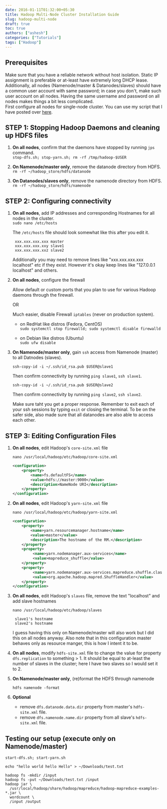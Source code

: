```yaml
---
date: 2016-01-11T01:32:00+05:30
title: Hadoop Multi-Node Cluster Installation Guide
slug: hadoop-multi-node
draft: true
toc: true
authors: ["ashesh"]
categories: ["Tutorials"]
tags: ["Hadoop"]
---
```


## Prerequisites

Make sure that you have a reliable network without host isolation. Static IP assignment is preferable or at-least have extremely long DHCP lease. Additionally, all nodes (Namenode/master & Datanodes/slaves) should have a common user account with same password; in case you don't, make such user account on all nodes. Having the same username and password on all nodes makes things a bit less complicated.  
First configure all nodes for single-node cluster. You can use my script that I have posted over [here](https://github.com/user501254/BD_STTP_2016/blob/master/InstallHadoop.sh).

## STEP 1: Stopping Hadoop Daemons and cleaning up HDFS files 

1. **On all nodes**, confirm that the daemons have stopped by running `jps` command.  
    `stop-dfs.sh; stop-yarn.sh; rm -rf /tmp/hadoop-$USER`

2. **On Namenode/master only**, remove the datanode directory from HDFS.  
  `rm -rf ~/hadoop_store/hdfs/datanode`

3. **On Datanodes/slaves only**, remove the namenode directory from HDFS.  
   `rm -rf ~/hadoop_store/hdfs/namenode`


## STEP 2: Configuring connectivity

1. **On all nodes**, add IP addresses and corresponding Hostnames for all nodes in the cluster.  
    `sudo nano /etc/hosts`

    The `/etc/hosts` file should look somewhat like this after you edit it.

        xxx.xxx.xxx.xxx master
        xxx.xxx.xxx.xxy slave1
        xxx.xxx.xxx.xxz slave2

    Additionally you may need to remove lines like 
    "xxx.xxx.xxx.xxx localhost" etc if they exist.
    However it's okay keep lines like "127.0.0.1 localhost" and others.

2. **On all nodes**, configure the firewall

    Allow default or custom ports that you plan to use for various Hadoop daemons through the firewall.

    OR 

    Much easier, disable Firewall `iptables` (never on production system).

    - on RedHat like distros (Fedora, CentOS)  
      `sudo systemctl stop firewalld; sudo systemctl disable firewalld`

    - on Debian like distros (Ubuntu)  
       `sudo ufw disable`

3. **On Namenode/master only**, gain `ssh` access from Namenode (master) to all Datnodes (slaves).

    `ssh-copy-id -i ~/.ssh/id_rsa.pub $USER@slave1`
    
    Then confirm connectivity by running `ping slave1`, `ssh slave1`.
    
    `ssh-copy-id -i ~/.ssh/id_rsa.pub $USER@slave2`
    
    Then confirm connectivity by running `ping slave2`, `ssh slave2`.
    
    Make sure taht you get a proper response. 
    Remember to exit each of your ssh sessions by typing `exit` or closing the terminal. 
    To be on the safer side, also made sure that all datanodes are also able to access each other.


## STEP 3: Editing Configuration Files

1. **On all nodes**, edit Hadoop's `core-site.xml` file

    `nano /usr/local/hadoop/etc/hadoop/core-site.xml`

    ```xml
    <configuration>
        <property>
            <name>fs.defaultFS</name>
            <value>hdfs://master:9000</value>
            <description>NameNode URI</description>
        </property>
    </configuration>
    ```

2. **On all nodes**, edit Hadoop's `yarn-site.xml` file

    `nano /usr/local/hadoop/etc/hadoop/yarn-site.xml `

    ```xml
    <configuration>
        <property>
            <name>yarn.resourcemanager.hostname</name>
            <value>master</value>
            <description>The hostname of the RM.</description>
        </property>
        <property>
             <name>yarn.nodemanager.aux-services</name>
             <value>mapreduce_shuffle</value>
        </property>
        <property>
             <name>yarn.nodemanager.aux-services.mapreduce.shuffle.class</name>
             <value>org.apache.hadoop.mapred.ShuffleHandler</value>
        </property>
    </configuration>
    ```

7. **On all nodes**, edit Hadoop's `slaves` file, remove the text "localhost" and add slave hostnames

    `nano /usr/local/hadoop/etc/hadoop/slaves`

        slave1's hostname
        slave2's hostname

    I guess having this only on Namenode/master will also work but I did this on all nodes anyway.
    Also note that in this configuration master behaves only as resource manger, this is how I intent it to be.

8. **On all nodes**, modify `hdfs-site.xml` file to change the value for property `dfs.replication` to something > 1. It should be equal to at-least the number of slaves in the cluster; here I have two slaves so I would set it to 2.

9. **On Namenode/master only**, (re)format the HDFS through namenode

    `hdfs namenode -format`

10. **Optional**
    - remove `dfs.datanode.data.dir` property from master's `hdfs-site.xml` file.
    - remove `dfs.namenode.name.dir` property from all slave's `hdfs-site.xml` file.


## Testing our setup (execute only on Namenode/master)

    start-dfs.sh; start-yarn.sh

    echo "hello world hello Hello" > ~/Downloads/test.txt

    hadoop fs -mkdir /input
    hadoop fs -put ~/Downloads/test.txt /input
    hadoop jar \
      /usr/local/hadoop/share/hadoop/mapreduce/hadoop-mapreduce-examples-*.jar \
      wordcount \
      /input /output
